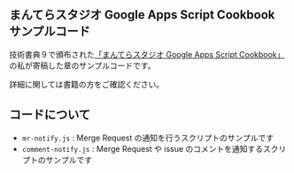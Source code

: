 まんてらスタジオ Google Apps Script Cookbook サンプルコード
---

技術書典９で頒布された[「まんてらスタジオ Google Apps Script Cookbook」](https://techbookfest.org/product/6194211567173632)の私が寄稿した章のサンプルコードです。

詳細に関しては書籍の方をご確認ください。

## コードについて

- `mr-notify.js` : Merge Request の通知を行うスクリプトのサンプルです
- `comment-notify.js` : Merge Request や issue のコメントを通知するスクリプトのサンプルです
